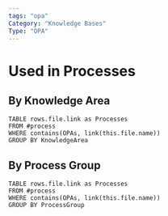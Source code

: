 ```yaml
---
tags: "opa"
Category: "Knowledge Bases"
Type: "OPA"
---
```

# Used in Processes
## By Knowledge Area
```dataview
TABLE rows.file.link as Processes
FROM #process 
WHERE contains(OPAs, link(this.file.name))
GROUP BY KnowledgeArea
```
## By Process Group
```dataview
TABLE rows.file.link as Processes
FROM #process 
WHERE contains(OPAs, link(this.file.name))
GROUP BY ProcessGroup
```


